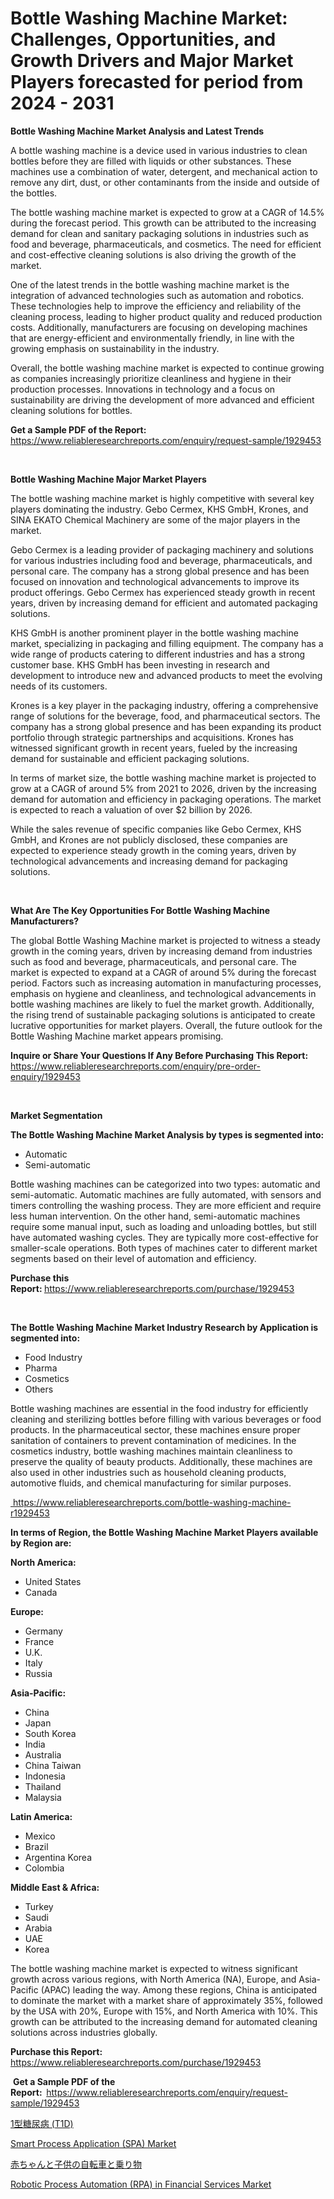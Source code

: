 <p><h1>Bottle Washing Machine Market: Challenges, Opportunities, and Growth Drivers and Major Market Players forecasted for period from 2024 - 2031</h1></p><p><strong>Bottle Washing Machine Market Analysis and Latest Trends</strong></p>
<p><p>A bottle washing machine is a device used in various industries to clean bottles before they are filled with liquids or other substances. These machines use a combination of water, detergent, and mechanical action to remove any dirt, dust, or other contaminants from the inside and outside of the bottles.</p><p>The bottle washing machine market is expected to grow at a CAGR of 14.5% during the forecast period. This growth can be attributed to the increasing demand for clean and sanitary packaging solutions in industries such as food and beverage, pharmaceuticals, and cosmetics. The need for efficient and cost-effective cleaning solutions is also driving the growth of the market.</p><p>One of the latest trends in the bottle washing machine market is the integration of advanced technologies such as automation and robotics. These technologies help to improve the efficiency and reliability of the cleaning process, leading to higher product quality and reduced production costs. Additionally, manufacturers are focusing on developing machines that are energy-efficient and environmentally friendly, in line with the growing emphasis on sustainability in the industry.</p><p>Overall, the bottle washing machine market is expected to continue growing as companies increasingly prioritize cleanliness and hygiene in their production processes. Innovations in technology and a focus on sustainability are driving the development of more advanced and efficient cleaning solutions for bottles.</p></p>
<p><strong>Get a Sample PDF of the Report:&nbsp;</strong> <a href="https://www.reliableresearchreports.com/enquiry/request-sample/1929453">https://www.reliableresearchreports.com/enquiry/request-sample/1929453</a></p>
<p>&nbsp;</p>
<p><strong>Bottle Washing Machine Major Market Players</strong></p>
<p><p>The bottle washing machine market is highly competitive with several key players dominating the industry. Gebo Cermex, KHS GmbH, Krones, and SINA EKATO Chemical Machinery are some of the major players in the market.</p><p>Gebo Cermex is a leading provider of packaging machinery and solutions for various industries including food and beverage, pharmaceuticals, and personal care. The company has a strong global presence and has been focused on innovation and technological advancements to improve its product offerings. Gebo Cermex has experienced steady growth in recent years, driven by increasing demand for efficient and automated packaging solutions.</p><p>KHS GmbH is another prominent player in the bottle washing machine market, specializing in packaging and filling equipment. The company has a wide range of products catering to different industries and has a strong customer base. KHS GmbH has been investing in research and development to introduce new and advanced products to meet the evolving needs of its customers.</p><p>Krones is a key player in the packaging industry, offering a comprehensive range of solutions for the beverage, food, and pharmaceutical sectors. The company has a strong global presence and has been expanding its product portfolio through strategic partnerships and acquisitions. Krones has witnessed significant growth in recent years, fueled by the increasing demand for sustainable and efficient packaging solutions.</p><p>In terms of market size, the bottle washing machine market is projected to grow at a CAGR of around 5% from 2021 to 2026, driven by the increasing demand for automation and efficiency in packaging operations. The market is expected to reach a valuation of over $2 billion by 2026.</p><p>While the sales revenue of specific companies like Gebo Cermex, KHS GmbH, and Krones are not publicly disclosed, these companies are expected to experience steady growth in the coming years, driven by technological advancements and increasing demand for packaging solutions.</p></p>
<p>&nbsp;</p>
<p><strong>What Are The Key Opportunities For Bottle Washing Machine Manufacturers?</strong></p>
<p><p>The global Bottle Washing Machine market is projected to witness a steady growth in the coming years, driven by increasing demand from industries such as food and beverage, pharmaceuticals, and personal care. The market is expected to expand at a CAGR of around 5% during the forecast period. Factors such as increasing automation in manufacturing processes, emphasis on hygiene and cleanliness, and technological advancements in bottle washing machines are likely to fuel the market growth. Additionally, the rising trend of sustainable packaging solutions is anticipated to create lucrative opportunities for market players. Overall, the future outlook for the Bottle Washing Machine market appears promising.</p></p>
<p><strong>Inquire or Share Your Questions If Any Before Purchasing This Report:</strong> <a href="https://www.reliableresearchreports.com/enquiry/pre-order-enquiry/1929453">https://www.reliableresearchreports.com/enquiry/pre-order-enquiry/1929453</a></p>
<p>&nbsp;</p>
<p><strong>Market Segmentation</strong></p>
<p><strong>The Bottle Washing Machine Market Analysis by types is segmented into:</strong></p>
<p><ul><li>Automatic</li><li>Semi-automatic</li></ul></p>
<p><p>Bottle washing machines can be categorized into two types: automatic and semi-automatic. Automatic machines are fully automated, with sensors and timers controlling the washing process. They are more efficient and require less human intervention. On the other hand, semi-automatic machines require some manual input, such as loading and unloading bottles, but still have automated washing cycles. They are typically more cost-effective for smaller-scale operations. Both types of machines cater to different market segments based on their level of automation and efficiency.</p></p>
<p><strong>Purchase this Report:&nbsp;</strong><a href="https://www.reliableresearchreports.com/purchase/1929453">https://www.reliableresearchreports.com/purchase/1929453</a></p>
<p>&nbsp;</p>
<p><strong>The Bottle Washing Machine Market Industry Research by Application is segmented into:</strong></p>
<p><ul><li>Food Industry</li><li>Pharma</li><li>Cosmetics</li><li>Others</li></ul></p>
<p><p>Bottle washing machines are essential in the food industry for efficiently cleaning and sterilizing bottles before filling with various beverages or food products. In the pharmaceutical sector, these machines ensure proper sanitation of containers to prevent contamination of medicines. In the cosmetics industry, bottle washing machines maintain cleanliness to preserve the quality of beauty products. Additionally, these machines are also used in other industries such as household cleaning products, automotive fluids, and chemical manufacturing for similar purposes.</p></p>
<p><a href="https://www.reliableresearchreports.com/bottle-washing-machine-r1929453">&nbsp;https://www.reliableresearchreports.com/bottle-washing-machine-r1929453</a></p>
<p><strong>In terms of Region, the Bottle Washing Machine Market Players available by Region are:</strong></p>
<p>
    <p> <strong> North America: </strong>
        <ul>
            <li>United States</li>
            <li>Canada</li>
        </ul>
        </p> 
    <p> <strong> Europe: </strong>
        <ul>
            <li>Germany</li>
            <li>France</li>
            <li>U.K.</li>
            <li>Italy</li>
            <li>Russia</li>
        </ul>
        </p> 
    <p> <strong> Asia-Pacific: </strong>
        <ul>
            <li>China</li>
            <li>Japan</li>
            <li>South Korea</li>
            <li>India</li>
            <li>Australia</li>
            <li>China Taiwan</li>
            <li>Indonesia</li>
            <li>Thailand</li>
            <li>Malaysia</li>
        </ul>
        </p> 
    <p> <strong> Latin America: </strong>
        <ul>
            <li>Mexico</li>
            <li>Brazil</li>
            <li>Argentina Korea</li>
            <li>Colombia</li>
        </ul>
        </p> 
    <p> <strong> Middle East & Africa: </strong>
        <ul>
            <li>Turkey</li>
            <li>Saudi</li>
            <li>Arabia</li>
            <li>UAE</li>
            <li>Korea</li>
        </ul>
    </p>
    </p>
<p><p>The bottle washing machine market is expected to witness significant growth across various regions, with North America (NA), Europe, and Asia-Pacific (APAC) leading the way. Among these regions, China is anticipated to dominate the market with a market share of approximately 35%, followed by the USA with 20%, Europe with 15%, and North America with 10%. This growth can be attributed to the increasing demand for automated cleaning solutions across industries globally.</p></p>
<p><strong>Purchase this Report: </strong><a href="https://www.reliableresearchreports.com/purchase/1929453">https://www.reliableresearchreports.com/purchase/1929453</a></p>
<p>&nbsp;<strong>Get a Sample PDF of the Report:&nbsp;&nbsp;</strong><a href="https://www.reliableresearchreports.com/enquiry/request-sample/1929453">https://www.reliableresearchreports.com/enquiry/request-sample/1929453</a></p>
<p><strong></strong></p>
<p><p><a href="https://github.com/dandier2003/Market-Research-Report-List-2/blob/main/9384689117202.md">1型糖尿病 (T1D)</a></p><p><a href="https://github.com/castoriffic/Market-Research-Report-List-5/blob/main/smart-process-application-spa-market.md">Smart Process Application (SPA) Market</a></p><p><a href="https://github.com/lily-u-genius/Market-Research-Report-List-2/blob/main/4655065117203.md">赤ちゃんと子供の自転車と乗り物</a></p><p><a href="https://github.com/setiawananhar13/Market-Research-Report-List-1/blob/main/robotic-process-automation-rpa-in-financial-services-market.md">Robotic Process Automation (RPA) in Financial Services Market</a></p></p>